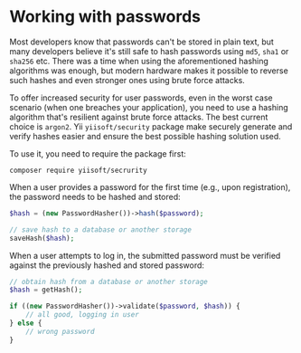 # Working with passwords

Most developers know that passwords can't be stored in plain text, but many developers believe it's still safe to hash
passwords using `md5`, `sha1` or `sha256` etc. There was a time when using the aforementioned hashing algorithms was enough,
but modern hardware makes it possible to reverse such hashes and even stronger ones using brute force attacks.

To offer increased security for user passwords, even in the worst case scenario (when one breaches your application),
you need to use a hashing algorithm that's resilient against brute force attacks.
The best current choice is `argon2`.
Yii `yiisoft/security` package make securely generate and verify hashes easier and ensure the best possible hashing
solution used.

To use it, you need to require the package first:

```shell
composer require yiisoft/secrurity
```

When a user provides a password for the first time (e.g., upon registration), the password needs to be hashed and
stored:

```php
$hash = (new PasswordHasher())->hash($password);

// save hash to a database or another storage
saveHash($hash); 
```

When a user attempts to log in, the submitted password must be verified against the previously hashed and stored password:

```php
// obtain hash from a database or another storage
$hash = getHash();

if ((new PasswordHasher())->validate($password, $hash)) {
    // all good, logging in user
} else {
    // wrong password
}
```
